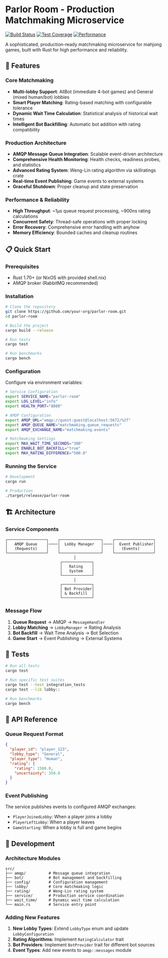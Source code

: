# Parlor Room - Production Matchmaking Microservice

[![Build Status](https://img.shields.io/badge/build-passing-brightgreen)](#tests)
[![Test Coverage](https://img.shields.io/badge/tests-114%2F114-brightgreen)](#tests)
[![Performance](https://img.shields.io/badge/benchmarks-optimized-blue)](#benchmarks)

A sophisticated, production-ready matchmaking microservice for mahjong games, built with Rust for high performance and reliability.

## 🚀 Features

### Core Matchmaking

- **Multi-lobby Support**: AllBot (immediate 4-bot games) and General (mixed human/bot) lobbies
- **Smart Player Matching**: Rating-based matching with configurable tolerance
- **Dynamic Wait Time Calculation**: Statistical analysis of historical wait times
- **Intelligent Bot Backfilling**: Automatic bot addition with rating compatibility

### Production Architecture

- **AMQP Message Queue Integration**: Scalable event-driven architecture
- **Comprehensive Health Monitoring**: Health checks, readiness probes, and statistics
- **Advanced Rating System**: Weng-Lin rating algorithm via skillratings crate
- **Real-time Event Publishing**: Game events to external systems
- **Graceful Shutdown**: Proper cleanup and state preservation

### Performance & Reliability

- **High Throughput**: ~1µs queue request processing, ~900ns rating calculations
- **Concurrent Safety**: Thread-safe operations with proper locking
- **Error Recovery**: Comprehensive error handling with anyhow
- **Memory Efficiency**: Bounded caches and cleanup routines

## 📋 Quick Start

### Prerequisites

- Rust 1.70+ (or NixOS with provided shell.nix)
- AMQP broker (RabbitMQ recommended)

### Installation

```bash
# Clone the repository
git clone https://github.com/your-org/parlor-room.git
cd parlor-room

# Build the project
cargo build --release

# Run tests
cargo test

# Run benchmarks
cargo bench
```

### Configuration

Configure via environment variables:

```bash
# Service Configuration
export SERVICE_NAME="parlor-room"
export LOG_LEVEL="info"
export HEALTH_PORT="8080"

# AMQP Configuration
export AMQP_URL="amqp://guest:guest@localhost:5672/%2f"
export AMQP_QUEUE_NAME="matchmaking.queue_requests"
export AMQP_EXCHANGE_NAME="matchmaking.events"

# Matchmaking Settings
export MAX_WAIT_TIME_SECONDS="300"
export ENABLE_BOT_BACKFILL="true"
export MAX_RATING_DIFFERENCE="500.0"
```

### Running the Service

```bash
# Development
cargo run

# Production
./target/release/parlor-room
```

## 🏗️ Architecture

### Service Components

```
┌─────────────────┐    ┌──────────────────┐    ┌─────────────────┐
│   AMQP Queue    │────│  Lobby Manager   │────│  Event Publisher│
│   (Requests)    │    │                  │    │   (Events)      │
└─────────────────┘    └──────────────────┘    └─────────────────┘
                              │
                        ┌─────────────┐
                        │   Rating    │
                        │   System    │
                        └─────────────┘
                              │
                        ┌─────────────┐
                        │ Bot Provider│
                        │ & Backfill  │
                        └─────────────┘
```

### Message Flow

1. **Queue Request** → AMQP → `MessageHandler`
2. **Lobby Matching** → `LobbyManager` → Rating Analysis
3. **Bot Backfill** → Wait Time Analysis → Bot Selection
4. **Game Start** → Event Publishing → External Systems

## 🧪 Tests

```bash
# Run all tests
cargo test

# Run specific test suites
cargo test --test integration_tests
cargo test --lib lobby::

# Run benchmarks
cargo bench
```

## 🔧 API Reference

### Queue Request Format

```json
{
  "player_id": "player_123",
  "lobby_type": "General",
  "player_type": "Human",
  "rating": {
    "rating": 1500.0,
    "uncertainty": 350.0
  }
}
```

### Event Publishing

The service publishes events to configured AMQP exchanges:

- `PlayerJoinedLobby`: When a player joins a lobby
- `PlayerLeftLobby`: When a player leaves
- `GameStarting`: When a lobby is full and game begins

## 🧩 Development

### Architecture Modules

```
src/
├── amqp/          # Message queue integration
├── bot/           # Bot management and backfilling
├── config/        # Configuration management
├── lobby/         # Core matchmaking logic
├── rating/        # Weng-Lin rating system
├── service/       # Production service coordination
├── wait_time/     # Dynamic wait time calculation
└── main.rs        # Service entry point
```

### Adding New Features

1. **New Lobby Types**: Extend `LobbyType` enum and update `LobbyConfiguration`
2. **Rating Algorithms**: Implement `RatingCalculator` trait
3. **Bot Providers**: Implement `BotProvider` trait for different bot sources
4. **Event Types**: Add new events to `amqp::messages` module
